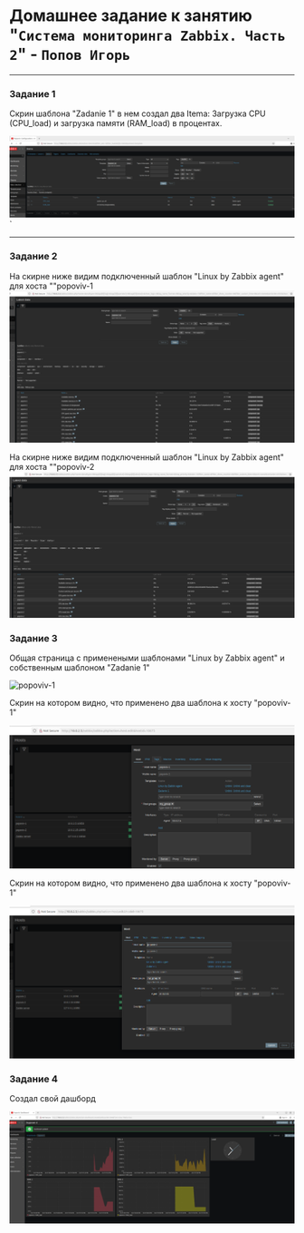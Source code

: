 # Домашнее задание к занятию "`Система мониторинга Zabbix. Часть 2`" - `Попов Игорь`

---

### Задание 1

Скрин шаблона "Zadanie 1" в нем создал два Itema: Загрузка CPU (CPU_load) и загрузка памяти (RAM_load) в процентах.

![Скрин шаблона](https://github.com/garkitt/popov-zabbix/blob/83308ece3937e25d078dfee8d54310532fda513b/img/new_temp_1.png)`


---

### Задание 2

На скирне ниже видим подключенный шаблон "Linux by Zabbix agent" для хоста ""popoviv-1
![host1](https://github.com/garkitt/popov-zabbix/blob/35d450ee6a33ece956d2366b4bba1cab7fae4ddc/img/Temp2-1.png)


На скирне ниже видим подключенный шаблон "Linux by Zabbix agent" для хоста ""popoviv-2
![host1](https://github.com/garkitt/popov-zabbix/blob/35d450ee6a33ece956d2366b4bba1cab7fae4ddc/img/Temp2-2.png)


### Задание 3

Общая страница с применеными шаблонами "Linux by Zabbix agent" и собственным шаблоном "Zadanie 1"

![popoviv-1](hhttps://github.com/garkitt/popov-zabbix/blob/83308ece3937e25d078dfee8d54310532fda513b/img/new_all3.png)

Скрин на котором видно, что применено два шаблона к хосту "popoviv-1"

![popoviv-1](https://github.com/garkitt/popov-zabbix/blob/83308ece3937e25d078dfee8d54310532fda513b/img/new_all3_1.png)


Скрин на котором видно, что применено два шаблона к хосту "popoviv-1"

![popoviv-1](https://github.com/garkitt/popov-zabbix/blob/83308ece3937e25d078dfee8d54310532fda513b/img/new_all3_2.png)


### Задание 4

Создал свой дашборд

![dash](https://github.com/garkitt/popov-zabbix/blob/78eef31d8e2b6ac83cadfa65ece2c4e42f9a653f/img/Dash.png)